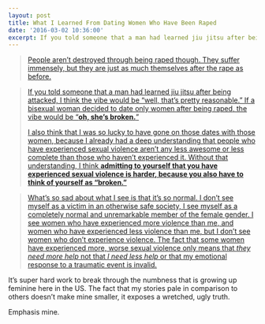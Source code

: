 ```yaml
---
layout: post
title: What I Learned From Dating Women Who Have Been Raped
date: '2016-03-02 10:36:00'
excerpt: If you told someone that a man had learned jiu jitsu after being attacked, I think the vibe would be “well, that’s pretty reasonable.” If a bisexual woman decided to date only women after being raped, the vibe would be “**oh, she’s broken.**”
---
```


> [People aren’t destroyed through being raped though. They suffer immensely, but they are just as much themselves after the rape as before.](https://medium.com/@emmalindsay/what-i-learned-from-dating-women-who-have-been-raped-583e1001b6cd#.5gcgjk4i2)

> [If you told someone that a man had learned jiu jitsu after being attacked, I think the vibe would be “well, that’s pretty reasonable.” If a bisexual woman decided to date only women after being raped, the vibe would be “**oh, she’s broken.**”](https://medium.com/@emmalindsay/what-i-learned-from-dating-women-who-have-been-raped-583e1001b6cd#.5gcgjk4i2)
> 
> [I also think that I was so lucky to have gone on those dates with those women, because I already had a deep understanding that people who have experienced sexual violence aren’t any less awesome or less complete than those who haven’t experienced it. Without that understanding, I think **admitting to yourself that you have experienced sexual violence is harder, because you also have to think of yourself as “broken.”**](https://medium.com/@emmalindsay/what-i-learned-from-dating-women-who-have-been-raped-583e1001b6cd#.5gcgjk4i2)

> [What’s so sad about what I see is that it’s so normal. I don’t see myself as a victim in an otherwise safe society, I see myself as a completely normal and unremarkable member of the female gender. I see women who have experienced more violence than me, and women who have experienced less violence than me, but I don’t see women who don’t experience violence. The fact that some women have experienced more, worse sexual violence only means that *they need more help* not that *I need less help* or that my emotional response to a traumatic event is invalid.](https://medium.com/@emmalindsay/what-i-learned-from-dating-women-who-have-been-raped-583e1001b6cd#.5gcgjk4i2)

It’s super hard work to break through the numbness that is growing up feminine here in the US. The fact that my stories pale in comparison to others doesn’t make mine smaller, it exposes a wretched, ugly truth.

Emphasis mine.


